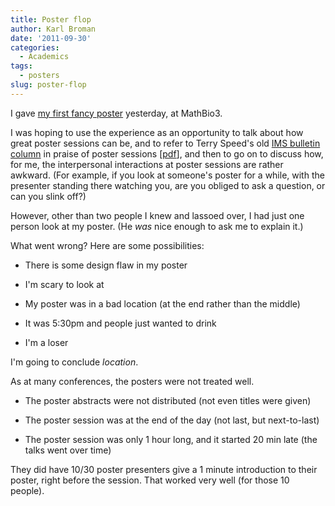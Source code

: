 ```yaml
---
title: Poster flop
author: Karl Broman
date: '2011-09-30'
categories:
  - Academics
tags:
  - posters
slug: poster-flop
---
```


I gave [my first fancy poster](https://kbroman.org/blog/2011/09/16/my-first-fancy-poster/) yesterday, at MathBio3.

I was hoping to use the experience as an opportunity to talk about how great poster sessions can be, and to refer to Terry Speed's old [IMS bulletin column](http://bulletin.imstat.org/category/terences-stuff/) in praise of poster sessions [[pdf](https://www.biostat.wisc.edu/~kbroman/terry/Bulletin34_06.pdf)], and then to go on to discuss how, for me, the interpersonal interactions at poster sessions are rather awkward. (For example, if you look at someone's poster for a while, with the presenter standing there watching you, are you obliged to ask a question, or can you slink off?)

<!-- more -->

However, other than two people I knew and lassoed over, I had just one person look at my poster. (He _was_ nice enough to ask me to explain it.)

What went wrong?  Here are some possibilities:

  * There is some design flaw in my poster

  * I'm scary to look at

  * My poster was in a bad location (at the end rather than the middle)

  * It was 5:30pm and people just wanted to drink

  * I'm a loser

I'm going to conclude _location_.

As at many conferences, the posters were not treated well.

  * The poster abstracts were not distributed (not even titles were given)

  * The poster session was at the end of the day (not last, but next-to-last)

  * The poster session was only 1 hour long, and it started 20 min late (the talks went over time)

They did have 10/30 poster presenters give a 1 minute introduction to their poster, right before the session.  That worked very well (for those 10 people).
